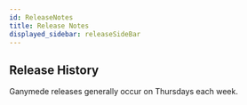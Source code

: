 ```yaml
---
id: ReleaseNotes
title: Release Notes
displayed_sidebar: releaseSideBar
---
```


## Release History

Ganymede releases generally occur on Thursdays each week.

